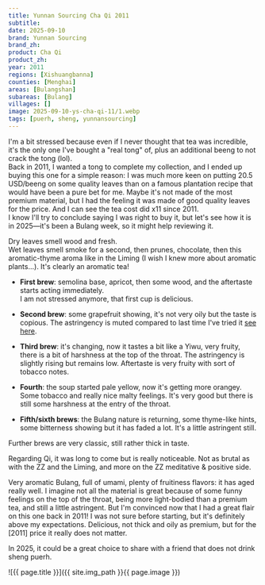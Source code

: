 ```yaml
---
title: Yunnan Sourcing Cha Qi 2011
subtitle: 
date: 2025-09-10
brand: Yunnan Sourcing
brand_zh: 
product: Cha Qi
product_zh: 
year: 2011
regions: [Xishuangbanna]
counties: [Menghai]
areas: [Bulangshan]
subareas: [Bulang]
villages: []
image: 2025-09-10-ys-cha-qi-11/1.webp
tags: [puerh, sheng, yunnansourcing]
---
```


I'm a bit stressed because even if I never thought that tea was incredible, it's the only one I've bought a "real tong" of, plus an additional beeng to not crack the tong (lol). \
Back in 2011, I wanted a tong to complete my collection, and I ended up buying this one for a simple reason: I was much more keen on putting 20.5 USD/beeng on some quality leaves than on a famous plantation recipe that would have been a pure bet for me. Maybe it's not made of the most premium material, but I had the feeling it was made of good quality leaves for the price. And I can see the tea cost did x11 since 2011. \
I know I'll try to conclude saying I was right to buy it, but let's see how it is in 2025—it's been a Bulang week, so it might help reviewing it.

Dry leaves smell wood and fresh.  
Wet leaves smell smoke for a second, then prunes, chocolate, then this aromatic-thyme aroma like in the Liming (I wish I knew more about aromatic plants...). It's clearly an aromatic tea!

- **First brew**: semolina base, apricot, then some wood, and the aftertaste starts acting immediately.  
  I am not stressed anymore, that first cup is delicious.

- **Second brew**: some grapefruit showing, it's not very oily but the taste is copious. The astringency is muted compared to last time I've tried it [see here](https://fdrx.github.io/sheng/2017/09/26/ys-cha-qi-11.html).

- **Third brew**: it's changing, now it tastes a bit like a Yiwu, very fruity, there is a bit of harshness at the top of the throat. The astringency is slightly rising but remains low. Aftertaste is very fruity with sort of tobacco notes.

- **Fourth**: the soup started pale yellow, now it's getting more orangey. Some tobacco and really nice malty feelings. It's very good but there is still some harshness at the entry of the throat.

- **Fifth/sixth brews**: the Bulang nature is returning, some thyme-like hints, some bitterness showing but it has faded a lot. It's a little astringent still.

Further brews are very classic, still rather thick in taste.

Regarding Qi, it was long to come but is really noticeable. Not as brutal as with the ZZ and the Liming, and more on the ZZ meditative & positive side.

Very aromatic Bulang, full of umami, plenty of fruitiness flavors: it has aged really well. I imagine not all the material is great because of some funny feelings on the top of the throat, being more light-bodied than a premium tea, and still a little astringent. But I'm convinced now that I had a great flair on this one back in 2011! I was not sure before starting, but it's definitely above my expectations. Delicious, not thick and oily as premium, but for the [2011] price it really does not matter.

In 2025, it could be a great choice to share with a friend that does not drink sheng puerh.

![{{ page.title }}]({{ site.img_path }}{{ page.image }})
